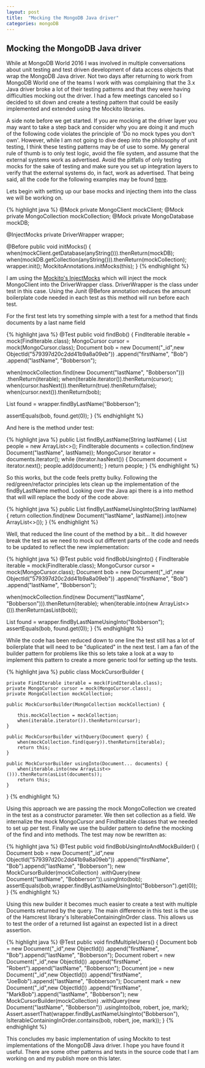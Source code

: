 ```yaml
---
layout: post
title:  "Mocking the MongoDB Java driver"
categories: mongoDB
---
```

<p>
<h2>Mocking the MongoDB Java driver</h2>
</p>
<p>While at MongoDB World 2016 I was involved in multiple conversations about unit testing and test driven development
of data access objects that wrap the MongoDB Java driver.  Not two days after returning to work from MongoDB World
one of the teams I work with was complaining that the 3.x Java driver broke a lot of their testing patterns and that
they were having difficulties mocking out the driver.  I had a few meetings canceled so I decided to sit down and
create a testing pattern that could be easily implemented and extended using the Mockito libraries.
</p>
<p>A side note before we get started. If you are mocking at the driver layer you may want to take a step back and
consider why you are doing it and much of the following code violates the principle of 'Do no mock types you don't own'.
    However, while I am not going to dive deep into the philosophy of unit testing, I think these testing patterns
    may be of use to some. My general rule of
thumb is to only test logic, avoid the file system, and assume that the external systems work as advertised. Avoid
the pitfalls of only testing mocks for the sake of testing and make sure you set up integration layers to verify
that the external systems do, in fact, work as advertised.  That being said, all the code for the following examples
may be found <a href="https://github.com/JaiHirsch/mongoldb-testing">here</a>.</p>

<p>Lets begin with setting up our base mocks and injecting them into the class we will be working on.</p>

{% highlight java %}
@Mock
private MongoClient mockClient;
@Mock
private MongoCollection mockCollection;
@Mock
private MongoDatabase mockDB;

@InjectMocks
private DriverWrapper wrapper;

@Before
public void initMocks() {
   when(mockClient.getDatabase(anyString())).thenReturn(mockDB);
   when(mockDB.getCollection(anyString())).thenReturn(mockCollection);
   wrapper.init();
   MockitoAnnotations.initMocks(this);
}
{% endhighlight %}
<p>I am using the <a href="http://site.mockito.org/mockito/docs/current/org/mockito/InjectMocks.html" target="new">
   Mockito's InjectMocks</a> which will inject the mock MongoClient into the DriverWrapper class.
   DriverWrapper is the class under test in this case.  Using the Junit @Before annotation reduces the amount boilerplate
   code needed in each test as this method will run before each test.</p>

<p>For the first test lets try something simple with a test for a method that finds documents by a last name field</p>

{% highlight java %}
@Test
public void findBob() {
   FindIterable iterable = mock(FindIterable.class);
   MongoCursor cursor = mock(MongoCursor.class);
   Document bob = new Document("_id",new ObjectId("579397d20c2dd41b9a8a09eb"))
      .append("firstName", "Bob")
      .append("lastName", "Bobberson");

   when(mockCollection.find(new Document("lastName", "Bobberson")))
      .thenReturn(iterable);
   when(iterable.iterator()).thenReturn(cursor);
   when(cursor.hasNext()).thenReturn(true).thenReturn(false);
   when(cursor.next()).thenReturn(bob);

   List<Document> found = wrapper.findByLastName("Bobberson");

   assertEquals(bob, found.get(0));
}
{% endhighlight %}

<p>And here is the method under test:</p>

{% highlight java %}
public List<Document> findByLastName(String lastName) {
   List<Document> people = new ArrayList<>();
   FindIterable<Document> documents = collection.find(new Document("lastName", lastName));
   MongoCursor<Document> iterator = documents.iterator();
   while (iterator.hasNext()) {
      Document document = iterator.next();
      people.add(document);
   }
   return people;
}
{% endhighlight %}

<p>So this works, but the code feels pretty bulky. Following the red/green/refactor principles lets clean up the
implementation of the findByLastName method.  Looking over the Java api there is a into method that will will replace
the body of the code above:</p>

{% highlight java %}
public List<Document> findByLastNameUsingInto(String lastName) {
   return collection.find(new Document("lastName", lastName)).into(new ArrayList<>());
}
{% endhighlight %}

<p>Well, that reduced the line count of the method by a bit... It did however break the test as we need to mock out
different parts of the code and needs to be updated to reflect the new implementation:</p>

{% highlight java %}
@Test
public void findBobUsingInto() {
   FindIterable iterable = mock(FindIterable.class);
   MongoCursor cursor = mock(MongoCursor.class);
   Document bob = new Document("_id",new ObjectId("579397d20c2dd41b9a8a09eb"))
      .append("firstName", "Bob")
      .append("lastName", "Bobberson");

   when(mockCollection.find(new Document("lastName", "Bobberson"))).thenReturn(iterable);
   when(iterable.into(new ArrayList<>())).thenReturn(asList(bob));

   List<Document> found = wrapper.findByLastNameUsingInto("Bobberson");
   assertEquals(bob, found.get(0));
}
{% endhighlight %}

<p>While the code has been reduced down to one line the test still has a lot of boilerplate that will need to be
    "duplicated" in the next test. I am a fan of the builder pattern for problems like this so lets take a look at
    a way to implement this pattern to create a more generic tool for setting up the tests.
</p>

{% highlight java %}
public class MockCursorBuilder {

    private FindIterable iterable = mock(FindIterable.class);
    private MongoCursor cursor = mock(MongoCursor.class);
    private MongoCollection mockCollection;

    public MockCursorBuilder(MongoCollection mockCollection) {

        this.mockCollection = mockCollection;
        when(iterable.iterator()).thenReturn(cursor);
    }

    public MockCursorBuilder withQuery(Document query) {
        when(mockCollection.find(query)).thenReturn(iterable);
        return this;
    }

    public MockCursorBuilder usingInto(Document... documents) {
        when(iterable.into(new ArrayList<>())).thenReturn(asList(documents));
        return this;
    }
}
{% endhighlight %}

<p>Using this approach we are passing the mock MongoCollection we created in the test as a constructor parameter.
We then set collection as a field.  We internalize the mock MongoCursor and FindIterable classes that we needed to
set up per test. Finally we use the builder pattern to define the mocking of the find and into methods. The test
may now be rewritten as:</p>

{% highlight java %}
@Test
public void findBobUsingIntoAndMockBuilder() {
    Document bob = new Document("_id",new ObjectId("579397d20c2dd41b9a8a09eb"))
        .append("firstName", "Bob").append("lastName", "Bobberson");
    new MockCursorBuilder(mockCollection)
        .withQuery(new Document("lastName", "Bobberson")).usingInto(bob);
    assertEquals(bob,wrapper.findByLastNameUsingInto("Bobberson").get(0));
}
{% endhighlight %}
<p>
    Using this new builder it becomes much easier to create a test with multiple Documents returned by the query.
    The main difference in this test is the use of the Hamcrest library's IsIterableContainingInOrder class.  This
    allows us to test the order of a returned list against an expected list in a direct assertion.
</p>
{% highlight java %}
@Test
public void findMultipleUsers() {
    Document bob = new Document("_id",new ObjectId())
        .append("firstName", "Bob").append("lastName", "Bobberson");
    Document robert = new Document("_id",new ObjectId())
        .append("firstName", "Robert").append("lastName", "Bobberson");
    Document joe = new Document("_id",new ObjectId())
        .append("firstName", "JoeBob").append("lastName", "Bobberson");
    Document mark = new Document("_id",new ObjectId())
        .append("firstName", "MarkBob").append("lastName", "Bobberson");
    new MockCursorBuilder(mockCollection)
        .withQuery(new Document("lastName", "Bobberson"))
        .usingInto(bob, robert, joe, mark);
    Assert.assertThat(wrapper.findByLastNameUsingInto("Bobberson"),
        IsIterableContainingInOrder.contains(bob, robert, joe, mark));
}
{% endhighlight %}

<p>
    This concludes my basic implementation of using Mockito to test implementations of the MongoDB Java driver.  I
    hope you have found it useful. There are some other patterns and tests in the source code that I am working on
    and my publish more on this later.
</p>


